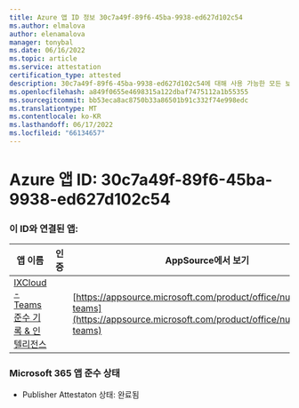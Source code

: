 ```yaml
---
title: Azure 앱 ID 정보 30c7a49f-89f6-45ba-9938-ed627d102c54
ms.author: elmalova
author: elenamalova
manager: tonybal
ms.date: 06/16/2022
ms.topic: article
ms.service: attestation
certification_type: attested
description: 30c7a49f-89f6-45ba-9938-ed627d102c54에 대해 사용 가능한 모든 보안 및 규정 준수 정보입니다.
ms.openlocfilehash: a849f0655e4698315a122dbaf7475112a1b55355
ms.sourcegitcommit: bb53eca8ac8750b33a86501b91c332f74e998edc
ms.translationtype: MT
ms.contentlocale: ko-KR
ms.lasthandoff: 06/17/2022
ms.locfileid: "66134657"
---
```

# <a name="azure-app-id-30c7a49f-89f6-45ba-9938-ed627d102c54"></a>Azure 앱 ID: 30c7a49f-89f6-45ba-9938-ed627d102c54


### <a name="apps-associated-with-this-id"></a>이 ID와 연결된 앱:
| **앱 이름** | **인증** | **AppSource에서 보기** |
|--------------|---------------|-----------------------|
| [IXCloud - Teams 준수 기록 &amp; 인텔리전스](../forward/numonix.nmx-teams.md) |  | [https://appsource.microsoft.com/product/office/numonix.nmx-teams](https://appsource.microsoft.com/product/office/numonix.nmx-teams) |

### <a name="microsoft-365-app-compliance-status"></a>Microsoft 365 앱 준수 상태
- Publisher Attestaton 상태: 완료됨
